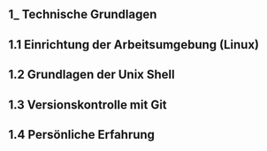 ## 1_ Technische Grundlagen


## 1.1 Einrichtung der Arbeitsumgebung (Linux)
## 1.2 Grundlagen der Unix Shell
## 1.3 Versionskontrolle mit Git
## 1.4 Persönliche Erfahrung
